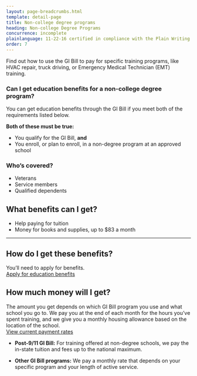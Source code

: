 ```yaml
---
layout: page-breadcrumbs.html
template: detail-page
title: Non-college degree programs
heading: Non-college Degree Programs
concurrence: incomplete
plainlanguage: 11-22-16 certified in compliance with the Plain Writing Act
order: 7
---
```


<div class="va-introtext">

Find out how to use the GI Bill to pay for specific training programs, like HVAC repair, truck driving, or Emergency Medical Technician (EMT) training.

</div>


<div class="feature" markdown="1">

### Can I get education benefits for a non-college degree program?
You can get education benefits through the GI Bill if you meet both of the requirements listed below.

**Both of these must be true:**

- You qualify for the GI Bill, **and**
- You enroll, or plan to enroll, in a non-degree program at an approved school

### Who’s covered?
- Veterans
- Service members
- Qualified dependents

</div>

## What benefits can I get?

- Help paying for tuition
- Money for books and supplies, up to $83 a month

-----

## How do I get these benefits?

You’ll need to apply for benefits. <br>
[Apply for education benefits](/education/how-to-apply/)

## How much money will I get?

The amount you get depends on which GI Bill program you use and what school you go to. We pay you at the end of each month for the hours you’ve spent training, and we give you a monthly housing allowance based on the location of the school. <br>
[View current payment rates](https://www.benefits.va.gov/gibill/resources/benefits_resources/rate_tables.asp)

- **Post-9/11 GI Bill:** For training offered at non-degree schools, we pay the in-state tuition and fees up to the national maximum.

- **Other GI Bill programs:** We pay a monthly rate that depends on your specific program and your length of active service.


